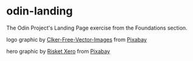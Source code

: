 # odin-landing
The Odin Project's Landing Page exercise from the Foundations section.

logo graphic by <a href="https://pixabay.com/users/clker-free-vector-images-3736/?utm_source=link-attribution&amp;utm_medium=referral&amp;utm_campaign=image&amp;utm_content=40610">Clker-Free-Vector-Images</a> from <a href="https://pixabay.com//?utm_source=link-attribution&amp;utm_medium=referral&amp;utm_campaign=image&amp;utm_content=40610">Pixabay</a>

hero graphic by <a href="https://pixabay.com/users/risket-205146/?utm_source=link-attribution&amp;utm_medium=referral&amp;utm_campaign=image&amp;utm_content=1199059">Risket Xero</a> from <a href="https://pixabay.com//?utm_source=link-attribution&amp;utm_medium=referral&amp;utm_campaign=image&amp;utm_content=1199059">Pixabay</a>
